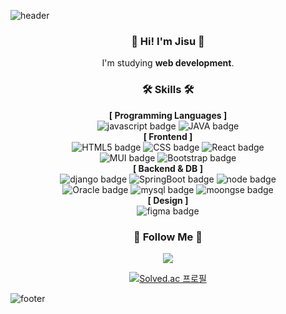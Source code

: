 ![header](https://capsule-render.vercel.app/api?type=waving&color=0:78BB7B,100:30B2A2&height=170&section=header&text=Ji%20su&fontSize=30&fontColor=ffffff&animation=fadeIn&fontAlignY=25&desc=Thank%20you%20for%20your%20visiting&descAlignY=45&&descSize=15)

<div align="center">
  
### :wave: Hi! I'm Jisu :wave:
I'm studying **web development**. <br>

### 🛠️ Skills 🛠️
**[ Programming Languages ]**<br>
![javascript badge](https://img.shields.io/badge/-JAVASCRIPT-%23F7DF1E?style=flat-square&logo=JavaScript&logoColor=black)
![JAVA badge](https://img.shields.io/badge/-JAVA-%23F7DF1E?style=flat-square&logo=Java&logoColor=white&color=007396)
<br>
**[ Frontend ]**<br>
![HTML5 badge](https://img.shields.io/badge/-HTML5-%23F7DF1E?style=flat-square&logo=HTML5&logoColor=white&color=E34F26)
![CSS badge](https://img.shields.io/badge/-CSS3-%23F7DF1E?style=flat-square&logo=CSS3&logoColor=white&color=1572B6)
![React badge](https://img.shields.io/badge/-REACT-%23F7DF1E?style=flat-square&logo=React&logoColor=black&color=61DAFB)<br>
![MUI badge](https://img.shields.io/badge/-MUI-%23F7DF1E?style=flat-square&logo=mui&logoColor=white&color=007FFF)
![Bootstrap badge](https://img.shields.io/badge/-Bootstrap-%23F7DF1E?style=flat-square&logo=Bootstrap&logoColor=white&color=7952B3)<br>
**[ Backend & DB ]**<br>
![django badge](https://img.shields.io/badge/-Django-%23F7DF1E?style=flat-square&logo=Django&logoColor=white&color=092E20)
![SpringBoot badge](https://img.shields.io/badge/-SpringBoot-%23F7DF1E?style=flat-square&logo=SpringBoot&logoColor=white&color=6DB33F)
![node badge](https://img.shields.io/badge/-Node.js-%23F7DF1E?style=flat-square&logo=Node.js&logoColor=white&color=339933) <br>
![Oracle badge](https://img.shields.io/badge/-Oracle-%23F7DF1E?style=flat-square&logo=Oracle&logoColor=white&color=F80000)
![mysql badge](https://img.shields.io/badge/-MySQL-%23F7DF1E?style=flat-square&logo=MySQL&logoColor=white&color=4479A1)
![moongse badge](https://img.shields.io/badge/-MongoDB-%23F7DF1E?style=flat-square&logo=MongoDB&logoColor=white&color=47A248)<br>
**[ Design ]**<br>
![figma badge](https://img.shields.io/badge/-Figma-%23F7DF1E?style=flat-square&logo=Figma&logoColor=white&color=F24E1E)

 
### 🥰 Follow Me 🥰
<a href="https://velog.io/@teon98"><img src="https://img.shields.io/badge/Tech blog-000000?style=flat-square"/></a>
</div>

<div align="center">
  
[![Solved.ac
프로필](http://mazassumnida.wtf/api/v2/generate_badge?boj=chanran33)](https://solved.ac/chanran33)

</div>

![footer](https://capsule-render.vercel.app/api?section=footer&type=waving&color=0:78BB7B,100:30B2A2)
